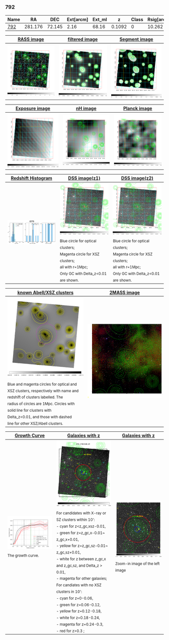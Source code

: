 <div STYLE="page-break-after: always;"></div>

### 792

|Name          |RA          |DEC      | Ext[arcm] | Ext_ml | z    | Class| Rsig[arcmin] | CRsig[c/s] | CR500[c/s] | R500[Mpc] |L500[erg/s]|F500[erg/s/cm^2]| M500[Msun]|Tx[keV]|beta|GC(XSZ,Delta_z<0.01)| GC(OPT,Delta_z<0.01)|GC|alias|
|--------------|------------|------------|---|---|-----------|--------|------|------|----|----|----|----|----|----|----|----|----|----|---|
|[792](script/792.md)     | 281.176       | 72.145       | 2.16    | 68.16   | 0.1092 | 0   | 10.262 |0.081 |0.076 |0.766 |4.098e+43 |1.339e-12 |1.421e+14 |2.752 |1.131 |-, |-, |-, |t070|

|[RASS image](../image/792/792_img.pdf)|[filtered image](../image/792/792_fil.pdf)|[Segment image](../image/792/792_seg.pdf)|
|-------------------|--------------------|-------------------|
| <img src="../image/792/792_img.png" width="300">  | <img src="../image/792/792_fil.png" width="300">   | <img src="../image/792/792_seg.png" width="300">  |

|[Exposure image](../image/792/792_mex.pdf)| [nH image](../image/792/792_nh.pdf)| [Planck image](../image/792/792_p.pdf)|
|-------------------|--------------------|-------------------|
|<img src="../image/792/792_mex.png" width="300">   | <img src="../image/792/792_nh.png" width="300">    | <img src="../image/792/792_p.png" width="300"> |

|[Redshift Histogram](../image/792/792_zg.pdf) | [DSS image(z1)](../image/792/792_dss_z1.pdf)      |  [DSS image(z2)](../image/792/792_dss_z2.pdf)    |
|-------------------|--------------------|-------------------|
|<img src="../image/792/792_zg.png" width="300"> |<img src="../image/792/792_dss_z1.png" width="300"> <sub><br>Blue circle for optical clusters; <br>Magenta circle for XSZ clusters; <br>all with r=1Mpc; <br>Only GC with Delta_z<0.01 are shown. </sub>| <img src="../image/792/792_dss_z2.png" width="300"><sub><br>Blue circle for optical clusters; <br>Magenta circle for XSZ clusters; <br>all with r=1Mpc; <br>Only GC with Delta_z<0.01 are shown. </sub> |

|[known Abell/XSZ clusters](../image/792/792_m.pdf) | [2MASS image](../image/792/792_2mass.pdf)      |
|-------------------|-------------------|
|<img src=../image/792/792_m.png width="300"> <sub><br>Blue and magenta circles for optical and <br>XSZ clusters, respectively with name and <br>redshift of clusters labelled. The <br>radius of circles are 1Mpc. Circles with <br>solid line for clusters with <br>Delta_z<0.01, and those with dashed <br>line for other XSZ/Abell clusters.        </sub>|<img src="../image/792/792_2mass.png" width="300">  |

|[Growth Curve](../image/792/792_gca_all.png) |[Galaxies with z](../image/792/792_opt_ned.pdf) |[Galaxies with z](../image/792/792_opt_ned_zoom.pdf) |
|-------------------|-------------------|-------------------|
| <img src="../image/792/792_gca_all.png" width="300"> <sub><br>The growth curve.</sub>| <img src=../image/792/792_opt_ned.png width="300"> <br><sub> For candidates with X-ray or SZ clusters within 10': <br> - cyan for z<z_gc,xsz-0.01, <br> - green for z=z_gc,x-0.01~ z_gc,x+0.01, <br> - yellow for z=z_gc,sz-0.01~ z_gc,sz+0.01, <br> - white for z between z_gc,x and z_gc,sz, and Delta_z > 0.01, <br> - magenta for other galaxies; <br>For candiates with no XSZ clusters in 10': <br> - cyan for z=0-0.06, <br> - green for z=0.06-0.12, <br> - yellow for z=0.12-0.18, <br> - white for z=0.18-0.24, <br> - magenta for z=0.24-0.3, <br> - red for z>0.3 ;  </sub>|<img src=../image/792/792_opt_ned_zoom.png width="300">  <br><sub> Zoom-in image of the left image</sub>|




